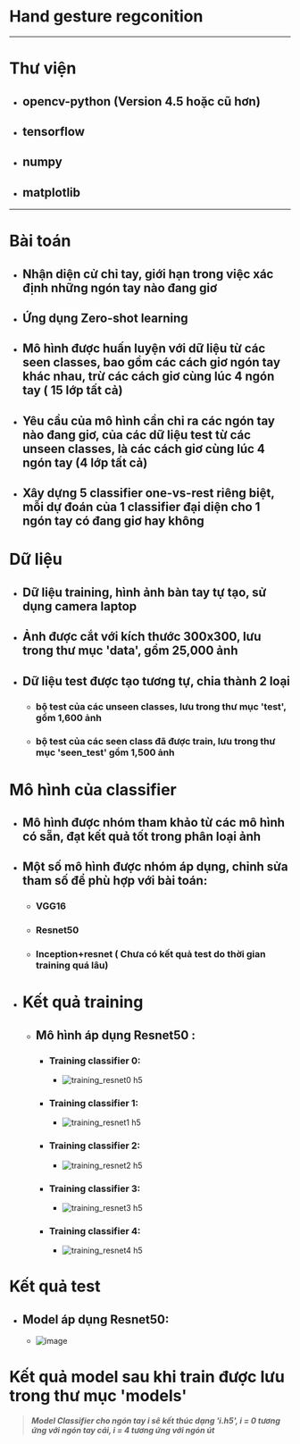 # Hand gesture regconition
---
# Thư viện 
  - ## opencv-python (Version 4.5 hoặc cũ hơn)
  - ## tensorflow
  - ## numpy
  - ## matplotlib
---
# Bài toán
  * ## Nhận diện cử chỉ tay, giới hạn trong việc xác định những ngón tay nào đang giơ
  * ## Ứng dụng Zero-shot learning
  * ## Mô hình được huấn luyện với dữ liệu từ các seen classes, bao gồm các cách giơ ngón tay khác nhau, trừ các cách giơ cùng lúc 4 ngón tay ( 15 lớp tất cả)
  * ## Yêu cầu của mô hình cần chỉ ra các ngón tay nào đang giơ, của các dữ liệu test từ các unseen classes, là các cách giơ cùng lúc 4 ngón tay (4 lớp tất cả)
  * ## Xây dựng 5 classifier one-vs-rest riêng biệt, mỗi dự đoán của 1 classifier đại diện cho 1 ngón tay có đang giơ hay không

# Dữ liệu
  * ## Dữ liệu training, hình ảnh bàn tay tự tạo, sử dụng camera laptop
  * ## Ảnh được cắt với kích thước 300x300, lưu trong thư mục 'data', gồm 25,000 ảnh
  * ## Dữ liệu test được tạo tương tự, chia thành 2 loại
    * ### bộ test của các unseen classes, lưu trong thư mục 'test', gồm 1,600 ảnh
    * ### bộ test của các seen class đã được train, lưu trong thư mục 'seen_test' gồm 1,500 ảnh

# Mô hình của classifier
  * ## Mô hình được nhóm tham khảo từ các mô hình có sẵn, đạt kết quả tốt trong phân loại ảnh
  * ## Một số mô hình được nhóm áp dụng, chỉnh sửa tham số để phù hợp với bài toán:
    * ### VGG16
    * ### Resnet50
    * ### Inception+resnet ( Chưa có kết quả test do thời gian training quá lâu)

- # Kết quả training
  - ## Mô hình áp dụng Resnet50 :
    - ### Training classifier 0:
      - ![training_resnet0 h5](https://github.com/lightningdhna/AI/assets/77286833/d8112f4c-2635-4846-88b8-f4e1e1641d25)
    - ### Training classifier 1:
      - ![training_resnet1 h5](https://github.com/lightningdhna/AI/assets/77286833/37738d5a-12ac-4213-9527-c47f5d6d7bda)
    - ### Training classifier 2:
      - ![training_resnet2 h5](https://github.com/lightningdhna/AI/assets/77286833/6d917bd1-6d33-4eae-910f-e098be68b753)
    - ### Training classifier 3:
      - ![training_resnet3 h5](https://github.com/lightningdhna/AI/assets/77286833/c0388b73-5939-4786-8d89-b848168ca1f1)
    - ### Training classifier 4:
      - ![training_resnet4 h5](https://github.com/lightningdhna/AI/assets/77286833/40a0924d-48b4-4605-91f7-29174da238d3)

# Kết quả test
 - ## Model áp dụng Resnet50:
   - ![image](https://github.com/lightningdhna/AI/assets/77286833/1b2192e4-38e4-470d-8476-c76c2a65673e)

# Kết quả model sau khi train được lưu trong thư mục 'models'
> **_Model Classifier cho ngón tay i sẽ kết thúc dạng 'i.h5', i = 0 tương ứng với ngón tay cái, i = 4 tương ứng với ngón út_**



